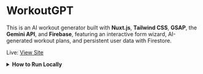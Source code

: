 # WorkoutGPT

This is an AI workout generator built with **Nuxt.js**, **Tailwind CSS**, **GSAP**, the **Gemini API**, and **Firebase**, featuring an interactive form wizard, AI-generated workout plans, and persistent user data with Firestore.

Live: [View Site](https://workoutgpt-2d445.web.app)

<details>
  <summary><strong>How to Run Locally</strong></summary>

  1. Clone the repo
     `https://github.com/joshuakitong/workoutgpt`

  2. Install dependencies
     `npm install`

  3. Run the app
     `npm run dev`
</details>
